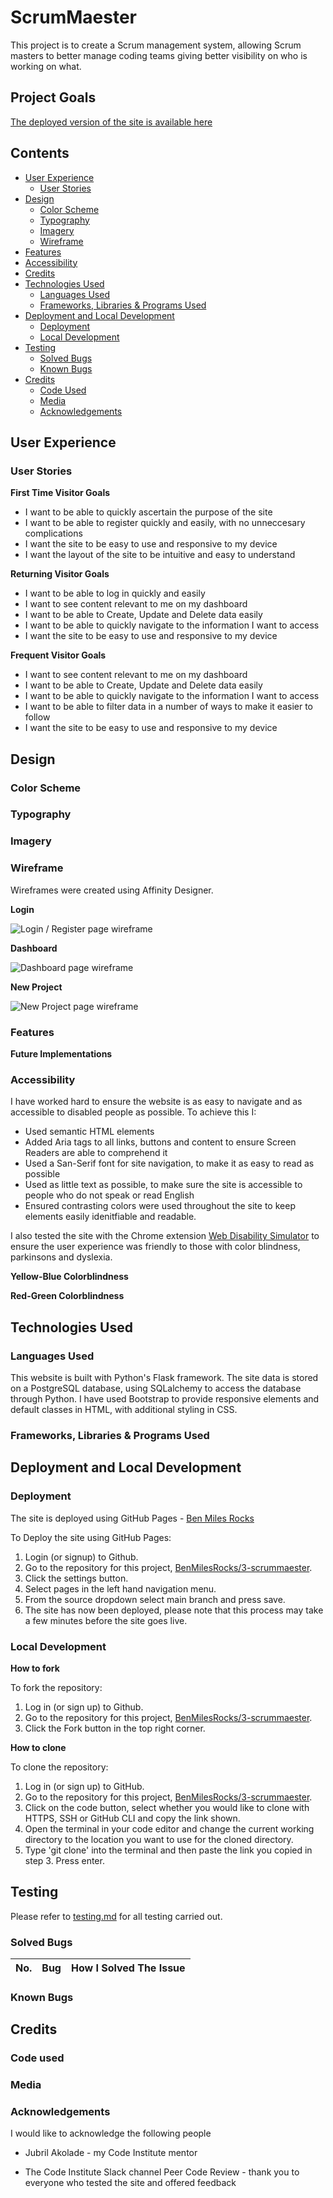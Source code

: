 # ScrumMaester

This project is to create a Scrum management system, allowing Scrum masters to better manage coding teams giving better visibility on who is working on what.

## Project Goals

[The deployed version of the site is available here]()

## Contents

* [User Experience](#user-experience)
    - [User Stories](#user-stories)
* [Design](#design)
    - [Color Scheme](#color-scheme)
    - [Typography](#typography)
    - [Imagery](#imagery)
    - [Wireframe](#wireframe#)
* [Features](#features)
* [Accessibility](#accessibility)
* [Credits](#credits)
* [Technologies Used](#technologies-used)
    - [Languages Used](#languages-used)
    - [Frameworks, Libraries & Programs Used](#frameworks-libraries--programs-used)
* [Deployment and Local Development](#deployment-and-local-development)
    - [Deployment](#deployment)
    - [Local Development](#local-development)
* [Testing](#testing)
    - [Solved Bugs](#solved-bugs)
    - [Known Bugs](#known-bugs)
* [Credits](#credits)
    - [Code Used](#code-used)
    - [Media](#media)
    - [Acknowledgements](#acknowledgements)


## User Experience

### User Stories

**First Time Visitor Goals**

* I want to be able to quickly ascertain the purpose of the site
* I want to be able to register quickly and easily, with no unneccesary complications
* I want the site to be easy to use and responsive to my device
* I want the layout of the site to be intuitive and easy to understand

**Returning Visitor Goals**

* I want to be able to log in quickly and easily
* I want to see content relevant to me on my dashboard
* I want to be able to Create, Update and Delete data easily
* I want to be able to quickly navigate to the information I want to access
* I want the site to be easy to use and responsive to my device

**Frequent Visitor Goals**

* I want to see content relevant to me on my dashboard
* I want to be able to Create, Update and Delete data easily
* I want to be able to quickly navigate to the information I want to access
* I want to be able to filter data in a number of ways to make it easier to follow
* I want the site to be easy to use and responsive to my device


## Design

### Color Scheme

### Typography

### Imagery

### Wireframe

Wireframes were created using Affinity Designer.

**Login**

![Login / Register page wireframe](/static/assets/documentation/wireframes/login.jpg)

**Dashboard**

![Dashboard page wireframe](/static/assets/documentation/wireframes/dashboard.jpg)

**New Project**

![New Project page wireframe](/static/assets/documentation/wireframes/new%20project.jpg)

### Features

**Future Implementations**

### Accessibility

I have worked hard to ensure the website is as easy to navigate and as accessible to disabled people as possible. To achieve this I:

- Used semantic HTML elements
- Added Aria tags to all links, buttons and content to ensure Screen Readers are able to comprehend it
- Used a San-Serif font for site navigation, to make it as easy to read as possible
- Used as little text as possible, to make sure the site is accessible to people who do not speak or read English
- Ensured contrasting colors were used throughout the site to keep elements easily idenitfiable and readable.

I also tested the site with the Chrome extension [Web Disability Simulator](https://chromewebstore.google.com/detail/web-disability-simulator/olioanlbgbpmdlgjnnampnnlohigkjla) to ensure the user experience was friendly to those with color blindness, parkinsons and dyslexia.

**Yellow-Blue Colorblindness**

**Red-Green Colorblindness**


## Technologies Used

### Languages Used

This website is built with Python's Flask framework. The site data is stored on a PostgreSQL database, using SQLalchemy to access the database through Python. I have used Bootstrap to provide 
responsive elements and default classes in HTML, with additional styling in CSS.

### Frameworks, Libraries & Programs Used


## Deployment and Local Development

### Deployment

The site is deployed using GitHub Pages - [Ben Miles Rocks](https://benmilesrocks.github.io/1---Ben-Miles-Rocks/)

To Deploy the site using GitHub Pages:

1. Login (or signup) to Github.
2. Go to the repository for this project, [BenMilesRocks/3-scrummaester](https://github.com/BenMilesRocks/3-scrummaester).
3. Click the settings button.
4. Select pages in the left hand navigation menu.
5. From the source dropdown select main branch and press save.
6. The site has now been deployed, please note that this process may take a few minutes before the site goes live.

### Local Development

**How to fork**

To fork the repository:

1. Log in (or sign up) to Github.
2. Go to the repository for this project, [BenMilesRocks/3-scrummaester](https://github.com/BenMilesRocks/3-scrummaester).
3. Click the Fork button in the top right corner.

**How to clone**

To clone the repository:

1. Log in (or sign up) to GitHub.
2. Go to the repository for this project, [BenMilesRocks/3-scrummaester](https://github.com/BenMilesRocks/3-scrummaester).
3. Click on the code button, select whether you would like to clone with HTTPS, SSH or GitHub CLI and copy the link shown.
4. Open the terminal in your code editor and change the current working directory to the location you want to use for the cloned directory.
5. Type 'git clone' into the terminal and then paste the link you copied in step 3. Press enter.

## Testing

Please refer to [testing.md](/testing.md) for all testing carried out.

### Solved Bugs

| **No.** | **Bug** | **How I Solved The Issue** |
|:--------|:-------:|:--------------------------:|

### Known Bugs

## Credits

### Code used

### Media

### Acknowledgements

I would like to acknowledge the following people

- Jubril Akolade - my Code Institute mentor

- The Code Institute Slack channel Peer Code Review - thank you to everyone who tested the site and offered feedback